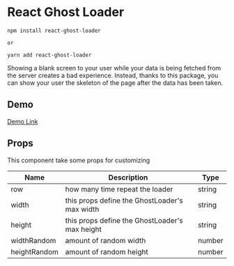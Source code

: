 # React Ghost Loader

``` 
npm install react-ghost-loader

or

yarn add react-ghost-loader
```

Showing a blank screen to your user while your data is being fetched 
from the server creates a bad experience. Instead, thanks to this package, 
you can show your user the skeleton of the page after the data has been taken.

## Demo
[Demo Link](https://canertuzunar.github.io/react-ghost-loader/)

## Props
This component take some props for customizing 

Name | Description | Type
-----| ------------| ----
row | how many time repeat the loader | string
width | this props define the GhostLoader's max width | string 
height | this props define the GhostLoader's max height | string 
widthRandom | amount of random width | number 
heightRandom | amount of random height | number 

